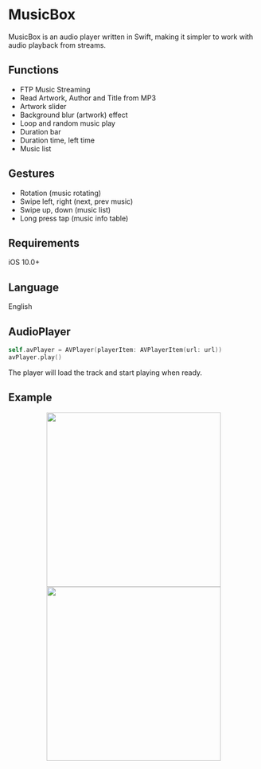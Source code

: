 # MusicBox

MusicBox is an audio player written in Swift, making it simpler to work with audio playback from streams.

## Functions
- FTP Music Streaming
- Read Artwork, Author and Title from MP3
- Artwork slider
- Background blur (artwork) effect
- Loop and random music play
- Duration bar
- Duration time, left time
- Music list

## Gestures
- Rotation (music rotating)
- Swipe left, right (next, prev music)
- Swipe up, down (music list)
- Long press tap (music info table)

## Requirements
iOS 10.0+

## Language
English

## AudioPlayer
```swift
self.avPlayer = AVPlayer(playerItem: AVPlayerItem(url: url))
avPlayer.play()
```

The player will load the track and start playing when ready.

## Example

<p align="center">
  <img src="http://stacja-meteo.pl/mp3/images/1.png" width="350">
 
  
  <img src="http://stacja-meteo.pl/mp3/images/3.png" width="350">
</p>



